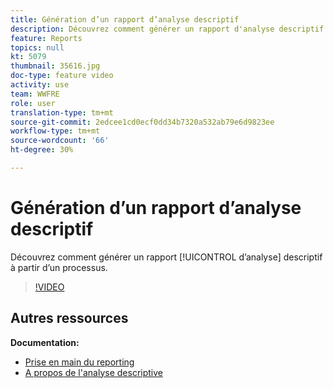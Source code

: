```yaml
---
title: Génération d’un rapport d’analyse descriptif
description: Découvrez comment générer un rapport d'analyse descriptif à partir d'un processus dans Adobe Campaign Classic.
feature: Reports
topics: null
kt: 5079
thumbnail: 35616.jpg
doc-type: feature video
activity: use
team: WWFRE
role: user
translation-type: tm+mt
source-git-commit: 2edcee1cd0ecf0dd34b7320a532ab79e6d9823ee
workflow-type: tm+mt
source-wordcount: '66'
ht-degree: 30%

---
```



# Génération d’un rapport d’analyse descriptif

Découvrez comment générer un rapport [!UICONTROL d’analyse] descriptif à partir d’un processus.

>[!VIDEO](https://video.tv.adobe.com/v/35616?quality=12)

## Autres ressources

**Documentation:**

* [Prise en main du reporting](https://docs.adobe.com/content/help/en/campaign-classic/using/reporting/reporting-in-adobe-campaign/about-adobe-campaign-reporting-tools.html)
* [A propos de l&#39;analyse descriptive](https://docs.adobe.com/content/help/en/campaign-classic/using/reporting/analyzing-populations/about-descriptive-analysis.html)
